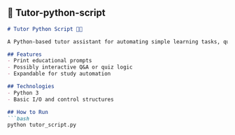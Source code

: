 ## 📁 Tutor-python-script

```markdown
# Tutor Python Script 👨‍🏫

A Python-based tutor assistant for automating simple learning tasks, quizzes, or question responses.

## Features
- Print educational prompts
- Possibly interactive Q&A or quiz logic
- Expandable for study automation

## Technologies
- Python 3
- Basic I/O and control structures

## How to Run
```bash
python tutor_script.py
